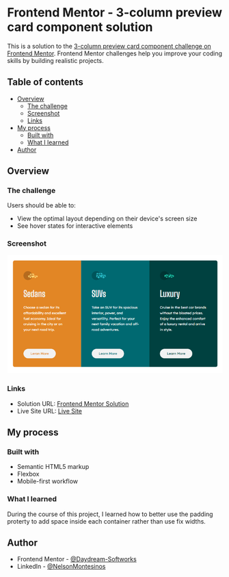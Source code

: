 # Frontend Mentor - 3-column preview card component solution

This is a solution to the [3-column preview card component challenge on Frontend Mentor](https://www.frontendmentor.io/challenges/3column-preview-card-component-pH92eAR2-). Frontend Mentor challenges help you improve your coding skills by building realistic projects.

## Table of contents

- [Overview](#overview)
  - [The challenge](#the-challenge)
  - [Screenshot](#screenshot)
  - [Links](#links)
- [My process](#my-process)
  - [Built with](#built-with)
  - [What I learned](#what-i-learned)
- [Author](#author)

## Overview

### The challenge

Users should be able to:

- View the optimal layout depending on their device's screen size
- See hover states for interactive elements

### Screenshot

![](./captures/desktop-capture.png)

### Links

- Solution URL: [Frontend Mentor Solution](https://www.frontendmentor.io/solutions/responsive-3-column-preview-card-component-Y4HJdK7j33)
- Live Site URL: [Live Site](https://nelson-j-montesinos.github.io/3-Column-Preview-Card-Component/)

## My process

### Built with

- Semantic HTML5 markup
- Flexbox
- Mobile-first workflow

### What I learned

During the course of this project, I learned how to better use the padding proterty to add space inside each container rather than use fix widths.

## Author

- Frontend Mentor - [@Daydream-Softworks](https://www.frontendmentor.io/profile/Daydream-Softworks)
- LinkedIn - [@NelsonMontesinos](www.linkedin.com/in/njmontesinos)
